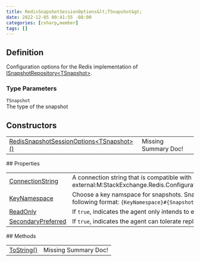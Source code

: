 ```yaml
---
title: RedisSnapshotSessionOptions&lt;TSnapshot&gt;
date: 2022-12-05 00:41:55 -08:00
categories: [csharp,member]
tags: []
---
```


## Definition

Configuration options for the Redis implementation of <a href='/posts/csharp.member.entitydb.abstractions.snapshots.isnapshotrepository`1/'>ISnapshotRepository&lt;TSnapshot&gt;</a>.

### Type Parameters
`TSnapshot`<br />The type of the snapshot
## Constructors
<table><tr><td><!--/posts/csharp.member.entitydb.redis.sessions.redissnapshotsessionoptions`1-.ctor#.../--><a href='#'>RedisSnapshotSessionOptions&lt;TSnapshot&gt;()</a></td><td>Missing Summary Doc!</td></tr></table>
## Properties
<table><tr><td><!--/posts/csharp.member.entitydb.redis.sessions.redissnapshotsessionoptions`1.connectionstring/--><a href='#'>ConnectionString</a></td><td>
A connection string that is compatible with [see external:M:StackExchange.Redis.ConfigurationOptions.Parse(System.String)]</td></tr><tr><td><!--/posts/csharp.member.entitydb.redis.sessions.redissnapshotsessionoptions`1.keynamespace/--><a href='#'>KeyNamespace</a></td><td>
Choose a key namspace for snapshots. Snapshots are stored with keys in the following format:
<code class='language-plaintext highlighter-rouge'>{KeyNamespace}#{SnapshotId}@{SnapshotVersionNumber}</code></td></tr><tr><td><!--/posts/csharp.member.entitydb.redis.sessions.redissnapshotsessionoptions`1.readonly/--><a href='#'>ReadOnly</a></td><td>
If <code class='language-plaintext highlighter-rouge'>true</code>, indicates the agent only intends to execute queries.
</td></tr><tr><td><!--/posts/csharp.member.entitydb.redis.sessions.redissnapshotsessionoptions`1.secondarypreferred/--><a href='#'>SecondaryPreferred</a></td><td>
If <code class='language-plaintext highlighter-rouge'>true</code>, indicates the agent can tolerate replication lag for queries.
</td></tr></table>
## Methods
<table><tr><td><!--/posts/csharp.member.entitydb.redis.sessions.redissnapshotsessionoptions`1.tostring/--><a href='#'>ToString()</a></td><td>Missing Summary Doc!</td></tr></table>
